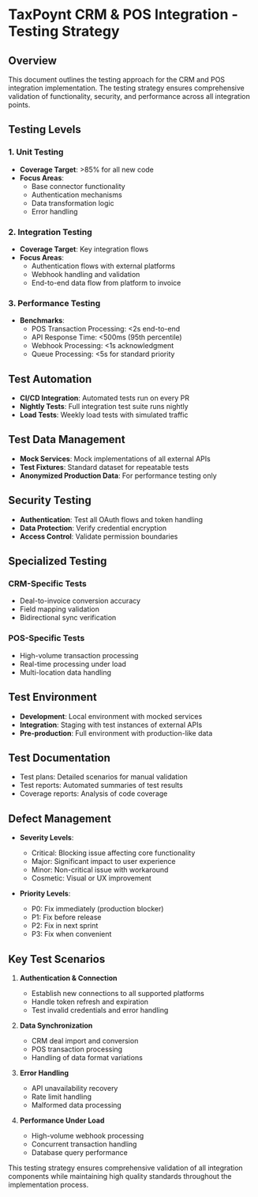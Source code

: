# TaxPoynt CRM & POS Integration - Testing Strategy

## Overview

This document outlines the testing approach for the CRM and POS integration implementation. The testing strategy ensures comprehensive validation of functionality, security, and performance across all integration points.

## Testing Levels

### 1. Unit Testing

- **Coverage Target**: >85% for all new code
- **Focus Areas**:
  - Base connector functionality
  - Authentication mechanisms
  - Data transformation logic
  - Error handling

### 2. Integration Testing

- **Coverage Target**: Key integration flows
- **Focus Areas**:
  - Authentication flows with external platforms
  - Webhook handling and validation
  - End-to-end data flow from platform to invoice

### 3. Performance Testing

- **Benchmarks**:
  - POS Transaction Processing: <2s end-to-end
  - API Response Time: <500ms (95th percentile)
  - Webhook Processing: <1s acknowledgment
  - Queue Processing: <5s for standard priority

## Test Automation

- **CI/CD Integration**: Automated tests run on every PR
- **Nightly Tests**: Full integration test suite runs nightly
- **Load Tests**: Weekly load tests with simulated traffic

## Test Data Management

- **Mock Services**: Mock implementations of all external APIs
- **Test Fixtures**: Standard dataset for repeatable tests
- **Anonymized Production Data**: For performance testing only

## Security Testing

- **Authentication**: Test all OAuth flows and token handling
- **Data Protection**: Verify credential encryption
- **Access Control**: Validate permission boundaries

## Specialized Testing

### CRM-Specific Tests

- Deal-to-invoice conversion accuracy
- Field mapping validation
- Bidirectional sync verification

### POS-Specific Tests

- High-volume transaction processing
- Real-time processing under load
- Multi-location data handling

## Test Environment

- **Development**: Local environment with mocked services
- **Integration**: Staging with test instances of external APIs
- **Pre-production**: Full environment with production-like data

## Test Documentation

- Test plans: Detailed scenarios for manual validation
- Test reports: Automated summaries of test results
- Coverage reports: Analysis of code coverage

## Defect Management

- **Severity Levels**:
  - Critical: Blocking issue affecting core functionality
  - Major: Significant impact to user experience
  - Minor: Non-critical issue with workaround
  - Cosmetic: Visual or UX improvement

- **Priority Levels**:
  - P0: Fix immediately (production blocker)
  - P1: Fix before release
  - P2: Fix in next sprint
  - P3: Fix when convenient

## Key Test Scenarios

1. **Authentication & Connection**
   - Establish new connections to all supported platforms
   - Handle token refresh and expiration
   - Test invalid credentials and error handling

2. **Data Synchronization**
   - CRM deal import and conversion
   - POS transaction processing
   - Handling of data format variations

3. **Error Handling**
   - API unavailability recovery
   - Rate limit handling
   - Malformed data processing

4. **Performance Under Load**
   - High-volume webhook processing
   - Concurrent transaction handling
   - Database query performance

This testing strategy ensures comprehensive validation of all integration components while maintaining high quality standards throughout the implementation process.
